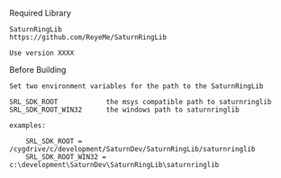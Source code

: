 
Required Library

    SaturnRingLib
    https://github.com/ReyeMe/SaturnRingLib

    Use version XXXX

Before Building

    Set two environment variables for the path to the SaturnRingLib

    SRL_SDK_ROOT            the msys compatible path to saturnringlib
    SRL_SDK_ROOT_WIN32      the windows path to saturnringlib
    
    examples: 
    
        SRL_SDK_ROOT = /cygdrive/c/development/SaturnDev/SaturnRingLib/saturnringlib
        SRL_SDK_ROOT_WIN32 = c:\development\SaturnDev\SaturnRingLib\saturnringlib
    